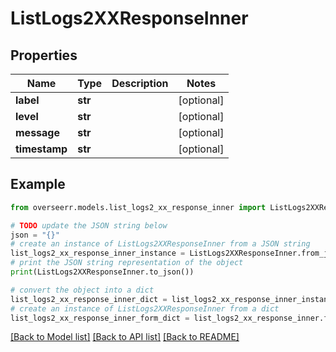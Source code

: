 # ListLogs2XXResponseInner


## Properties

Name | Type | Description | Notes
------------ | ------------- | ------------- | -------------
**label** | **str** |  | [optional] 
**level** | **str** |  | [optional] 
**message** | **str** |  | [optional] 
**timestamp** | **str** |  | [optional] 

## Example

```python
from overseerr.models.list_logs2_xx_response_inner import ListLogs2XXResponseInner

# TODO update the JSON string below
json = "{}"
# create an instance of ListLogs2XXResponseInner from a JSON string
list_logs2_xx_response_inner_instance = ListLogs2XXResponseInner.from_json(json)
# print the JSON string representation of the object
print(ListLogs2XXResponseInner.to_json())

# convert the object into a dict
list_logs2_xx_response_inner_dict = list_logs2_xx_response_inner_instance.to_dict()
# create an instance of ListLogs2XXResponseInner from a dict
list_logs2_xx_response_inner_form_dict = list_logs2_xx_response_inner.from_dict(list_logs2_xx_response_inner_dict)
```
[[Back to Model list]](../README.md#documentation-for-models) [[Back to API list]](../README.md#documentation-for-api-endpoints) [[Back to README]](../README.md)


